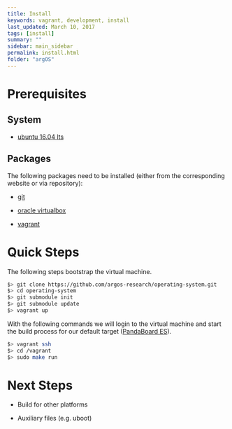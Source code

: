 ```yaml
---
title: Install
keywords: vagrant, development, install
last_updated: March 10, 2017
tags: [install]
summary: ""
sidebar: main_sidebar
permalink: install.html
folder: "argOS"
---
```


# Prerequisites

## System

* [ubuntu 16.04 lts](https://www.ubuntu.com/download/desktop)

## Packages

The following packages need to be installed (either from the corresponding
  website or via repository):

* [git](https://git-scm.com/)

* [oracle virtualbox](https://www.virtualbox.org)

* [vagrant](https://www.vagrantup.com)

# Quick Steps

The following steps bootstrap the virtual machine.
```sh
$> git clone https://github.com/argos-research/operating-system.git
$> cd operating-system
$> git submodule init
$> git submodule update
$> vagrant up
```

With the following commands we will login to the virtual machine and start the build process for our default target ([PandaBoard ES](http://pandaboard.org/)).
```sh
$> vagrant ssh
$> cd /vagrant
$> sudo make run
```

# Next Steps

* Build for other platforms

* Auxiliary files (e.g. uboot)
